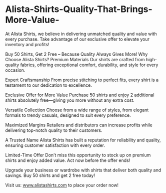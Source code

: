 # Alista-Shirts-Quality-That-Brings-More-Value-
At Alista Shirts, we believe in delivering unmatched quality and value with every purchase. Take advantage of our exclusive offer to elevate your inventory and profits!

Buy 50 Shirts, Get 2 Free – Because Quality Always Gives More!
Why Choose Alista Shirts?
Premium Materials
Our shirts are crafted from high-quality fabrics, offering exceptional comfort, durability, and style for every occasion.

Expert Craftsmanship
From precise stitching to perfect fits, every shirt is a testament to our dedication to excellence.

Exclusive Offer for More Value
Purchase 50 shirts and enjoy 2 additional shirts absolutely free—giving you more without any extra cost.

Versatile Collection
Choose from a wide range of styles, from elegant formals to trendy casuals, designed to suit every preference.

Maximized Margins
Retailers and distributors can increase profits while delivering top-notch quality to their customers.

A Trusted Name
Alista Shirts has built a reputation for reliability and quality, ensuring customer satisfaction with every order.

Limited-Time Offer
Don’t miss this opportunity to stock up on premium shirts and enjoy added value. Act now before the offer ends!

Upgrade your business or wardrobe with shirts that deliver both quality and savings. Buy 50 shirts and get 2 free today!

Visit us: www.alistashirts.com to place your order now!

